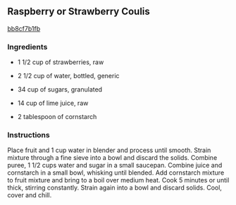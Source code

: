## Raspberry or Strawberry Coulis

[bb8cf7b1fb](http://www.food.com/recipe/raspberry-or-strawberry-coulis-373597)

### Ingredients

 - 1 1/2 cup of strawberries, raw

 - 2 1/2 cup of water, bottled, generic

 - 34 cup of sugars, granulated

 - 14 cup of lime juice, raw

 - 2 tablespoon of cornstarch

### Instructions

Place fruit and 1 cup water in blender and process until smooth. Strain mixture through a fine sieve into a bowl and discard the solids. Combine puree, 1 1/2 cups water and sugar in a small saucepan. Combine juice and cornstarch in a small bowl, whisking until blended. Add cornstarch mixture to fruit mixture and bring to a boil over medium heat. Cook 5 minutes or until thick, stirring constantly. Strain again into a bowl and discard solids. Cool, cover and chill.